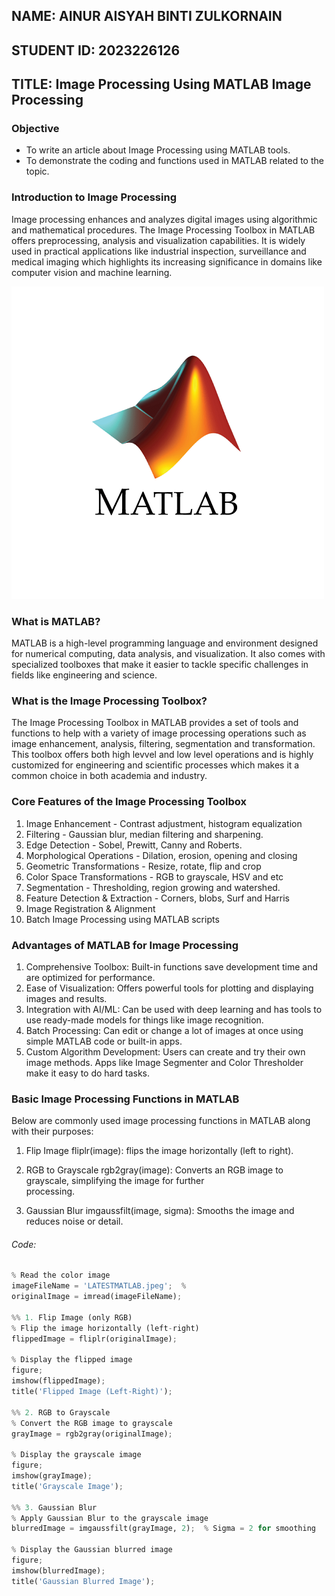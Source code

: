 ## NAME: AINUR AISYAH BINTI ZULKORNAIN
## STUDENT ID: 2023226126
## TITLE: Image Processing Using MATLAB Image Processing

### Objective 
- To write an article about Image Processing using MATLAB tools.
- To demonstrate the coding and functions used in MATLAB related to the topic.

### Introduction to Image Processing
Image processing enhances and analyzes digital images using algorithmic and mathematical procedures. The Image Processing Toolbox in MATLAB offers preprocessing, analysis and visualization capabilities. It is widely used in practical applications like industrial inspection, surveillance and medical imaging which highlights its increasing significance in domains like computer vision and machine learning.

 
![unnamed.png](https://github.com/addff/2503-ITT440/blob/main/10%25%20Individual%20Assignment/M3CS2554A/AINUR%20AISYAH%20BINTI%20ZULKORNAIN%EF%80%8D/matlabpic.png)

### What is MATLAB?
MATLAB is a high-level programming language and environment designed for numerical computing, data analysis, and visualization. It also comes with specialized toolboxes that make it easier to tackle specific challenges in fields like engineering and science.

### What is the Image Processing Toolbox?

The Image Processing Toolbox in MATLAB provides a set of tools and functions to help with a variety of image processing operations such as image enhancement, analysis, filtering, segmentation and transformation. This toolbox offers both high levvel and low level operations and is highly customized for engineering and scientific processes which makes it a common choice in both academia and industry.

### Core Features of the Image Processing Toolbox

1. Image Enhancement - Contrast adjustment, histogram equalization
2. Filtering - Gaussian blur, median filtering and sharpening.
3. Edge Detection - Sobel, Prewitt, Canny and Roberts.
4. Morphological Operations - Dilation, erosion, opening and closing
5. Geometric Transformations - Resize, rotate, flip and crop
6. Color Space Transformations - RGB to grayscale, HSV and etc
7. Segmentation - Thresholding, region growing and watershed.
8. Feature Detection & Extraction - Corners, blobs, Surf and Harris
9. Image Registration & Alignment
10. Batch Image Processing using MATLAB scripts

### Advantages of MATLAB for Image Processing

1. Comprehensive Toolbox: Built-in functions save development time and are optimized for performance.
2. Ease of Visualization: Offers powerful tools for plotting and displaying images and results.
3. Integration with AI/ML: Can be used with deep learning and has tools to use ready-made models for things like image recognition.
4. Batch Processing: Can edit or change a lot of images at once using simple MATLAB code or built-in apps.
5. Custom Algorithm Development: Users can create and try their own image methods. Apps like Image Segmenter and Color Thresholder make it easy to do hard tasks.

### Basic Image Processing Functions in MATLAB

Below are commonly used image processing functions in MATLAB along with their purposes:

1. Flip Image
  fliplr(image): flips the image horizontally (left to right).

2. RGB to Grayscale
   rgb2gray(image): Converts an RGB image to grayscale, simplifying the image for further   
   processing.

3. Gaussian Blur
imgaussfilt(image, sigma): Smooths the image and reduces noise or detail.

###### Code:
```py
% Read the color image
imageFileName = 'LATESTMATLAB.jpeg';  % 
originalImage = imread(imageFileName);

%% 1. Flip Image (only RGB)
% Flip the image horizontally (left-right)
flippedImage = fliplr(originalImage);

% Display the flipped image
figure;
imshow(flippedImage);
title('Flipped Image (Left-Right)');

%% 2. RGB to Grayscale
% Convert the RGB image to grayscale
grayImage = rgb2gray(originalImage);

% Display the grayscale image
figure;
imshow(grayImage);
title('Grayscale Image');

%% 3. Gaussian Blur
% Apply Gaussian Blur to the grayscale image
blurredImage = imgaussfilt(grayImage, 2);  % Sigma = 2 for smoothing

% Display the Gaussian blurred image
figure;
imshow(blurredImage);
title('Gaussian Blurred Image');

